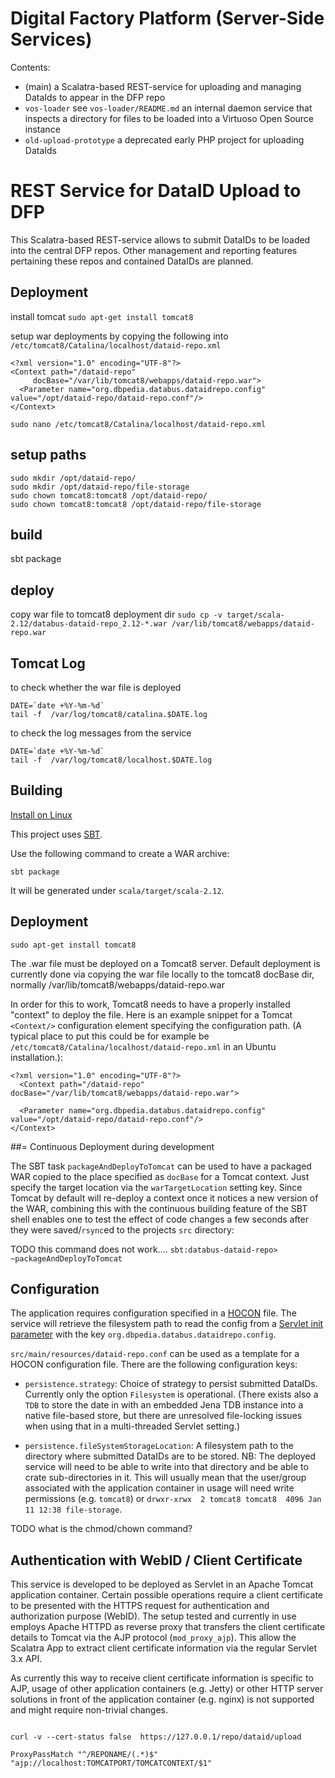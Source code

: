 # Digital Factory Platform (Server-Side Services) #

Contents:

* (main) a Scalatra-based REST-service for uploading and managing DataIds to appear in
 the DFP repo 
* `vos-loader` see `vos-loader/README.md` an internal daemon service that inspects a directory for files to be loaded 
 into a Virtuoso Open Source instance
* `old-upload-prototype` a deprecated early PHP project for uploading DataIds 


# REST Service for DataID Upload to DFP #

This Scalatra-based REST-service allows to submit DataIDs to be loaded into the central
DFP repos. Other management and reporting features pertaining these repos and contained 
DataIDs are planned.

## Deployment

install tomcat
`sudo apt-get install tomcat8`

setup war deployments by copying the following into `/etc/tomcat8/Catalina/localhost/dataid-repo.xml`
```
<?xml version="1.0" encoding="UTF-8"?>
<Context path="/dataid-repo" 
	 docBase="/var/lib/tomcat8/webapps/dataid-repo.war">
  <Parameter name="org.dbpedia.databus.dataidrepo.config" value="/opt/dataid-repo/dataid-repo.conf"/>
</Context>
```
`sudo nano /etc/tomcat8/Catalina/localhost/dataid-repo.xml`

## setup paths
```
sudo mkdir /opt/dataid-repo/
sudo mkdir /opt/dataid-repo/file-storage
sudo chown tomcat8:tomcat8 /opt/dataid-repo/
sudo chown tomcat8:tomcat8 /opt/dataid-repo/file-storage

```

## build
sbt package

## deploy 
copy war file to tomcat8 deployment dir
`sudo cp -v target/scala-2.12/databus-dataid-repo_2.12-*.war /var/lib/tomcat8/webapps/dataid-repo.war`


## Tomcat Log
to check whether the war file is deployed

```
DATE=`date +%Y-%m-%d`
tail -f  /var/log/tomcat8/catalina.$DATE.log
```

to check the log messages from the service
```
DATE=`date +%Y-%m-%d`
tail -f  /var/log/tomcat8/localhost.$DATE.log
```


## Building

[Install on Linux](https://www.scala-sbt.org/1.0/docs/Installing-sbt-on-Linux.html)

This project uses [SBT](https://www.scala-sbt.org/documentation.html). 

Use the following command to create a WAR archive:

```sbt package```

It will be generated under `scala/target/scala-2.12`.

## Deployment

`sudo apt-get install tomcat8`

The .war file must be deployed on a Tomcat8 server. Default deployment is currently done via copying 
the war file locally to the tomcat8 docBase dir, normally /var/lib/tomcat8/webapps/dataid-repo.war

In order for this to work, Tomcat8 needs to have a properly installed "context" to deploy the file. 
Here is an example snippet for a Tomcat `<Context/>` configuration element specifying the configuration path.
 (A typical place to put this could be for example be `/etc/tomcat8/Catalina/localhost/dataid-repo.xml`
 in an Ubuntu installation.): 

```
<?xml version="1.0" encoding="UTF-8"?>
  <Context path="/dataid-repo" docBase="/var/lib/tomcat8/webapps/dataid-repo.war">

  <Parameter name="org.dbpedia.databus.dataidrepo.config" value="/opt/dataid-repo/dataid-repo.conf"/>
</Context>

```

##= Continuous Deployment during development

The SBT task `packageAndDeployToTomcat` can be used to have a packaged WAR copied to the place specified
as `docBase` for a Tomcat context. Just specify the target location via the `warTargetLocation` setting key.
Since Tomcat by default will re-deploy a context once it notices a new version of the WAR, combining this with
the continuous building feature of the SBT shell enables one to test the effect of code changes a few
seconds after they were saved/`rsync`ed to the projects `src` directory:

TODO this command does not work....
`sbt:databus-dataid-repo> ~packageAndDeployToTomcat`

## Configuration

The application requires configuration specified in a 
[HOCON](https://github.com/lightbend/config/blob/master/HOCON.md) file. The service will retrieve
the filesystem path to read the config from a 
[Servlet init parameter](https://docs.oracle.com/javaee/7/api/javax/servlet/ServletConfig.html#getInitParameter-java.lang.String-)
with the key `org.dbpedia.databus.dataidrepo.config`.  

`src/main/resources/dataid-repo.conf` can be used as a template for a HOCON configuration file. 
  There are the following configuration keys:

* `persistence.strategy`: Choice of strategy to persist submitted DataIDs. Currently only the option 
  `Filesystem` is operational. (There exists also a `TDB` to store the date in with an embedded Jena 
   TDB instance into a native file-based store, but there are unresolved file-locking issues when
   using that in a multi-threaded Servlet setting.)
   
* `persistence.fileSystemStorageLocation`: A filesystem path to the directory where submitted DataIDs
  are to be stored. NB: The deployed service will need to be able to write into that directory and 
  be able to crate sub-directories in it. This will usually mean that the user/group associated with
  the application container in usage will need write permissions (e.g. `tomcat8`) or `drwxr-xrwx  2 tomcat8 tomcat8  4096 Jan 11 12:38 file-storage`.
  
TODO what is the chmod/chown command? 



## Authentication with WebID / Client Certificate

This service is developed to be deployed as Servlet in an Apache Tomcat application container.
Certain possible operations require a client certificate to be presented with the HTTPS request
for authentication and authorization purpose (WebID). The setup tested and currently in use employs
Apache HTTPD as reverse proxy that transfers the client certificate details to Tomcat via
the AJP protocol (`mod_proxy_ajp`). This allow the Scalatra App to extract client certificate 
information via the regular Servlet 3.x API.

As currently this way to receive client certificate information is specific to AJP, usage of 
other application containers (e.g. Jetty) or other HTTP server solutions in front of the 
application container (e.g. nginx) is not supported and might require non-trivial changes.
 
```

curl -v --cert-status false  https://127.0.0.1/repo/dataid/upload

ProxyPassMatch "^/REPONAME/(.*)$" "ajp://localhost:TOMCATPORT/TOMCATCONTEXT/$1"
```

